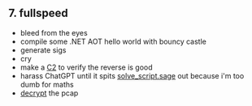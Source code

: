 ## 7. fullspeed

- bleed from the eyes
- compile some .NET AOT hello world with bouncy castle
- generate sigs
- cry
- make a [C2](c2_working.py) to verify the reverse is good
- harass ChatGPT until it spits [solve_script.sage](solve_script.sage) out because i'm too dumb for maths
- [decrypt](decrypt.py) the pcap
